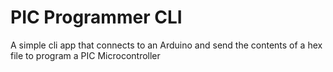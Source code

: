 # PIC Programmer CLI

A simple cli app that connects to an Arduino and send the contents of a hex file to program a PIC Microcontroller
